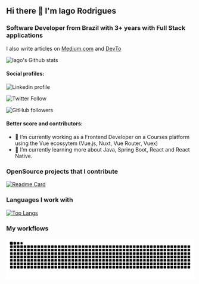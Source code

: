 <!--
**oiagorodrigues/oiagorodrigues** is a ✨ _special_ ✨ repository because its `README.md` (this file) appears on your GitHub profile.

Here are some ideas to get you started:

- 🔭 I’m currently working on ...
- 🌱 I’m currently learning ...
- 👯 I’m looking to collaborate on ...
- 🤔 I’m looking for help with ...
- 💬 Ask me about ...
- 📫 How to reach me: ...
- 😄 Pronouns: ...
- ⚡ Fun fact: ...
-->

## Hi there 👋 I'm Iago Rodrigues
### Software Developer from Brazil with 3+ years with Full Stack applications
I also write articles on [Medium.com](https://medium.com/@iagokv) and [DevTo](https://dev.to/oiagorodrigues)

![Iago's Github stats](https://github-readme-stats.vercel.app/api?username=oiagorodrigues&count_private=true&show_icons=true&theme=vue)

#### Social profiles:

![[Linkedin profile](https://www.linkedin.com/in/iago-rodrigues/)](https://img.shields.io/badge/LinkedIn-%230077B5.svg?&style=flat-square&logo=linkedin&logoColor=white)

![Twitter Follow](https://img.shields.io/twitter/follow/iagokv?label=Twitter&style=social)

![GitHub followers](https://img.shields.io/github/followers/oiagorodrigues?style=social)

#### Better score and contributors:

- 🔭 I’m currently working as a Frontend Developer on a Courses platform using the Vue ecossytem (Vue.js, Nuxt, Vue Router, Vuex)
- 🌱 I’m currently learning more about Java, Spring Boot, React and React Native.

### OpenSource projects that I contribute

[![Readme Card](https://github-readme-stats.vercel.app/api/pin/?username=oiagorodrigues&repo=nuxtjs.org&theme=vue)](https://github.com/nuxt/nuxtjs.org)


### Languages I work with

[![Top Langs](https://github-readme-stats.vercel.app/api/top-langs/?username=oiagorodrigues&theme=vue&langs_count=10&hide=objective-c,swift,php&layout=compact)](https://github.com/oiagorodrigues/github-readme-stats)


### My workflows

![Snake animation](https://github.com/oiagorodrigues/oiagorodrigues/blob/output/github-contribution-grid-snake.svg)
